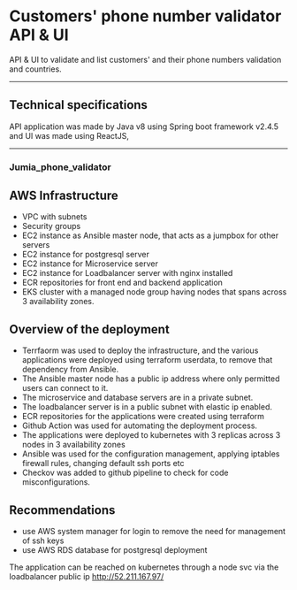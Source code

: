 # Customers' phone number validator API & UI

API & UI to validate and list customers' and their phone numbers validation and countries.
  
---

## Technical specifications

API application was made by Java v8 using Spring boot framework v2.4.5 and UI was made using ReactJS,


---

### Jumia_phone_validator


## AWS Infrastructure
- VPC with subnets
- Security groups
- EC2 instance as Ansible master node, that acts as a jumpbox for other servers
- EC2 instance for postgresql server
- EC2 instance for Microservice server
- EC2 instance for Loadbalancer server with nginx installed
- ECR repositories for front end and backend application
- EKS cluster with a managed node group having nodes that spans across 3 availability zones.

## Overview of the deployment
- Terrfaorm was used to deploy the infrastructure, and the various applications were deployed using terraform userdata, to remove that dependency from Ansible.
- The Ansible master node has a public ip address where only permitted users can connect to it.
- The microservice and database servers are in a private subnet.
- The loadbalancer server is in a public subnet with elastic ip enabled.
- ECR repositories for the applications were created using terraform
- Github Action was used for automating the deployment process.
- The applications were deployed to kubernetes with 3 replicas across 3 nodes in 3 availability zones
- Ansible was used for the configuration management, applying iptables firewall rules, changing default ssh ports etc
- Checkov was added to github pipeline to check for code misconfigurations.

## Recommendations
- use AWS system manager for login to remove the need for management of ssh keys
- use AWS RDS database for postgresql deployment


The application can be reached on kubernetes through a node svc via the loadbalancer public ip http://52.211.167.97/ 


 




